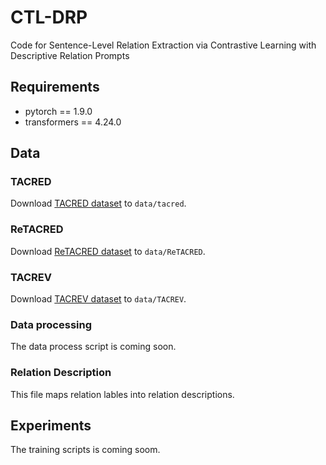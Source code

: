# CTL-DRP
Code for Sentence-Level Relation Extraction via Contrastive Learning with Descriptive Relation Prompts

## Requirements
* pytorch == 1.9.0
* transformers == 4.24.0

## Data
### TACRED
Download [TACRED dataset](https://nlp.stanford.edu/projects/tacred/) to `data/tacred`.
### ReTACRED
Download [ReTACRED dataset](https://github.com/gstoica27/Re-TACRED) to `data/ReTACRED`.
### TACREV
Download [TACREV dataset](https://github.com/DFKI-NLP/tacrev) to `data/TACREV`.
### Data processing
The data process script is coming soon.
### Relation Description
This file maps relation lables into relation descriptions.

## Experiments
The training scripts is coming soom.

